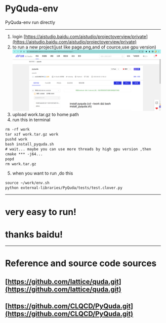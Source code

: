 # PyQuda-env
PyQuda-env run  directly
****************
1. login [https://aistudio.baidu.com/aistudio/projectoverview/private](https://aistudio.baidu.com/aistudio/projectoverview/private)
2. to run a new project(just like page.png,and of cource,use gpu version)
![page.png](page.png)
3. upload work.tar.gz to home path
4. run this in terminal
```
rm -rf work 
tar xzf work.tar.gz work
pushd work
bash install_pyquda.sh
# wait... maybe you can use more threads by high gpu version ,then cmake *** -j64...
popd
rm work.tar.gz
```
5. when you want to run ,do this
```
source ~/work/env.sh
python external-libraries/PyQuda/tests/test.clover.py
```
***************
# very easy to run!
# thanks baidu!
***************
# Reference and source code sources
## [https://github.com/lattice/quda.git](https://github.com/lattice/quda.git)
## [https://github.com/CLQCD/PyQuda.git](https://github.com/CLQCD/PyQuda.git)
